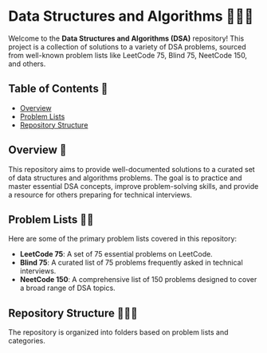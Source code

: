 # Data Structures and Algorithms 👨🏾‍💻

Welcome to the **Data Structures and Algorithms (DSA)** repository! This project is a collection of solutions to a variety of DSA problems, sourced from well-known problem lists like LeetCode 75, Blind 75, NeetCode 150, and others.

## Table of Contents 📕

- [Overview](#overview)
- [Problem Lists](#problem-lists)
- [Repository Structure](#repository-structure)


## Overview 📄

This repository aims to provide well-documented solutions to a curated set of data structures and algorithms problems. The goal is to practice and master essential DSA concepts, improve problem-solving skills, and provide a resource for others preparing for technical interviews.

## Problem Lists 🧮📃

Here are some of the primary problem lists covered in this repository:

- **LeetCode 75**: A set of 75 essential problems on LeetCode.
- **Blind 75**: A curated list of 75 problems frequently asked in technical interviews.
- **NeetCode 150**: A comprehensive list of 150 problems designed to cover a broad range of DSA topics.

## Repository Structure 👷🏾‍♂️

The repository is organized into folders based on problem lists and categories.

